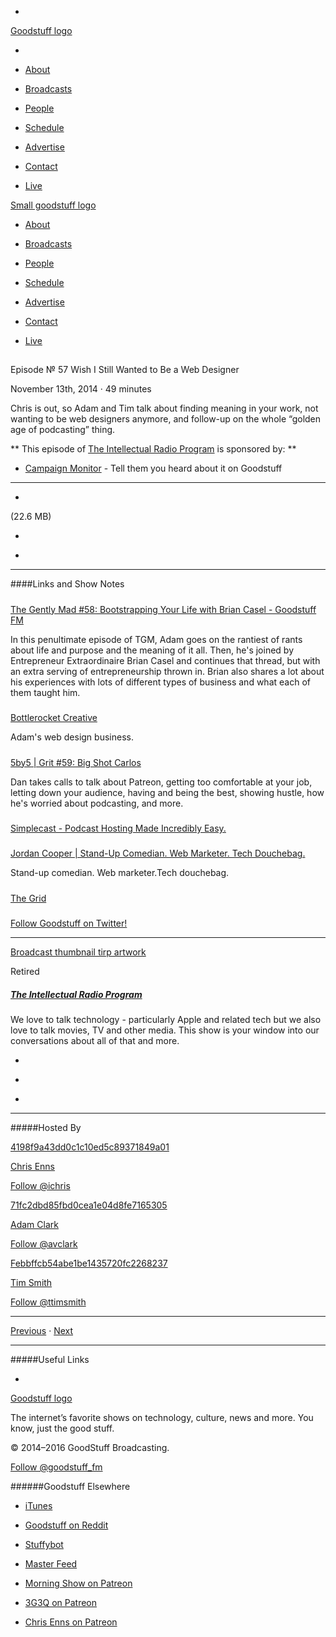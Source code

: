 

-
[Goodstuff logo](http://www.goodstuff.fm/)[](/assets/goodstuff_logo-17c1fe6f378352de5d7345f76152130b.svg)

-


-  [About](/about)

-  [Broadcasts](/broadcasts)

-  [People](/people)

-  [Schedule](/schedule)

-  [Advertise](/advertise)

-  [Contact](/contact)

-  [Live](/live)


[Small goodstuff logo](http://www.goodstuff.fm/)[](/assets/small_goodstuff_logo-bf032e72b9ec41494f4d90905f1ad619.svg)


-  [About](/about)

-  [Broadcasts](/broadcasts)

-  [People](/people)

-  [Schedule](/schedule)

-  [Advertise](/advertise)

-  [Contact](/contact)

-  [Live](/live)


##
Episode № 57
Wish I Still Wanted to Be a Web Designer


November 13th, 2014
·
49
minutes


Chris is out, so Adam and Tim talk about finding meaning in your work, not wanting to be web designers anymore, and follow-up on the whole “golden age of podcasting” thing.


**
This episode of
[The Intellectual Radio Program](/tirp)
is sponsored by:
**


-  [Campaign Monitor](http://www.campaignmonitor.com/) - Tell them you heard about it on Goodstuff


------------------------------


-
[](https://goodstuffs3.s3.amazonaws.com/uploads/tirp-57.mp3)(22.6 MB)

-
[](http://twitter.com/intent/tweet?text=The%20Intellectual%20Radio%20Program%20%E2%84%96%2057%20on%20@goodstuff_fm%20-%20http://goodstuff.fm/tirp/57)

-
[](http://www.facebook.com/sharer/sharer.php?u=http://goodstuff.fm/tirp/57)


------------------------------


####Links and Show Notes

#####
[The Gently Mad #58: Bootstrapping Your Life with Brian Casel - Goodstuff FM](http://goodstuff.fm/thegentlymad/58)


In this penultimate episode of TGM, Adam goes on the rantiest of rants about life and purpose and the meaning of it all. Then, he's joined by Entrepreneur Extraordinaire Brian Casel and continues that thread, but with an extra serving of entrepreneurship thrown in. Brian also shares a lot about his experiences with lots of different types of business and what each of them taught him.


#####
[Bottlerocket Creative](http://bottlerocketcreative.com/)


Adam's web design business.


#####
[5by5 | Grit #59: Big Shot Carlos](http://5by5.tv/quit/59)


Dan takes calls to talk about Patreon, getting too comfortable at your job, letting down your audience, having and being the best, showing hustle, how he's worried about podcasting, and more.


#####
[Simplecast - Podcast Hosting Made Incredibly Easy.](https://simplecast.fm/)


#####
[Jordan Cooper | Stand-Up Comedian. Web Marketer. Tech Douchebag.](http://blenderhead.me/)


Stand-up comedian. Web marketer.Tech douchebag.


#####
[The Grid](https://thegrid.io/)


#####
[Follow Goodstuff on Twitter!](https://twitter.com/GoodStuff_Fm)


------------------------------


[Broadcast thumbnail tirp artwork](/tirp)[](https://goodstuffs3.s3.amazonaws.com/uploads/broadcast/image/15/broadcast_thumbnail_tirp_artwork.png)

Retired


##### [The Intellectual Radio Program](/tirp)


We love to talk technology - particularly Apple and related tech but we also love to talk movies, TV and other media. This show is your window into our conversations about all of that and more.

-
[](https://itunes.apple.com/us/podcast/intellectual-radio-program/id682246844)

-
[](/tirp/feed)

-
[](mailto:chris@goodstuff.fm?cc=sponsorship%40goodstuff.fm&subject=%5BGoodStuff%20FM%5D%20Sponsorship%20Inquiry%20for%20The%20Intellectual%20Radio%20Program)


------------------------------


#####Hosted By


[4198f9a43dd0c1c10ed5c89371849a01](/people/chris-enns)[](http://gravatar.com/avatar/4198f9a43dd0c1c10ed5c89371849a01.png?s=300&r=pg)

[Chris Enns](/people/chris-enns)


[Follow @ichris](https://twitter.com/ichris)


[71fc2dbd85fbd0cea1e04d8fe7165305](/people/avclark)[](http://gravatar.com/avatar/71fc2dbd85fbd0cea1e04d8fe7165305.png?s=300&r=pg)

[Adam Clark](/people/avclark)


[Follow @avclark](https://twitter.com/avclark)


[Febbffcb54abe1be1435720fc2268237](/people/ttimsmith)[](http://gravatar.com/avatar/febbffcb54abe1be1435720fc2268237.png?s=300&r=pg)

[Tim Smith](/people/ttimsmith)


[Follow @ttimsmith](https://twitter.com/ttimsmith)


------------------------------


[Previous](/tirp/56)
·
[Next](/tirp/58)


------------------------------


#####Useful Links

-
[](mailto:chris@goodstuff.fm?subject=%5BGoodstuff%20FM%5D%20Feedback%20for%20The%20Intellectual%20Radio%20Program)


[Goodstuff logo](http://www.goodstuff.fm/)[](/assets/goodstuff_logo-17c1fe6f378352de5d7345f76152130b.svg)


The internet’s favorite shows on technology, culture, news and more. You know, just the good stuff.


© 2014–2016 GoodStuff Broadcasting.

[Follow @goodstuff_fm](https://twitter.com/goodstufffm)


######Goodstuff Elsewhere

-  [iTunes](https://itunes.apple.com/us/artist/goodstuff-fm/id843385597?mt=2)

-  [Goodstuff on Reddit](https://www.reddit.com/r/Goodstuff_fm/)

-  [Stuffybot](http://stuffybot.goodstuff.fm)

-  [Master Feed](/master/feed)

-  [Morning Show on Patreon](https://www.patreon.com/morningshow)

-  [3G3Q on Patreon](https://www.patreon.com/3g3q)

-  [Chris Enns on Patreon](https://www.patreon.com/ichris)
